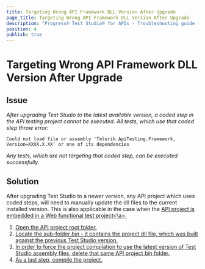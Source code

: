 ```yaml
---
title: Targeting Wrong API Framework DLL Version After Upgrade
page_title: Targeting Wrong API Framework DLL Version After Upgrade
description: "Progress® Test Studio® for APIs - Troubleshooting guide - Targeting Wrong API Framework DLL Version After Upgrade. Error 'Could not load file or assembly 'Telerik.ApiTesting.Framework, Version=' or one of its dependencies. The system cannot find the file specified. Die Datei oder Assembly 'Telerik.ApiTesting.Framework, Version=' oder eine Abhängigkeit davon wurde nicht gefunden. Das System kann die angegebene Datei nicht finden."
position: 4
publish: true
---
```

# Targeting Wrong API Framework DLL Version After Upgrade

## Issue

*After upgrading Test Studio to the latest available version, a coded step in the API testing project cannot be executed. All tests, which use that coded step throw error:*

```
Could not load file or assembly 'Telerik.ApiTesting.Framework, Version=XXXX.X.XX' or one of its dependencies
```

*Any tests, which are not targeting that coded step, can be executed successfully.*

## Solution

After upgrading Test Studio to a newer version, any API project which uses coded steps, will need to manually update the dll files to the current installed version. This is also applicable in the case when the <a href="https://docs.telerik.com/teststudio/features/execute-apitest/add-api-test-as-step">API project is embedded in a Web functional test project<\a>.

1. Open the API project root folder.
2. Locate the sub-folder *bin* - it contains the project dll file, which was built against the previous Test Studio version.
3. In order to force the project compilation to use the latest version of Test Studio assembly files, delete that same API project *bin* folder.
4. As a last step, compile the project.
